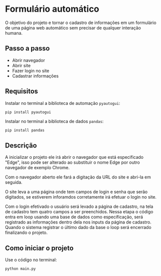 # Formulário automático

O objetivo do projeto e tornar o cadastro de informações em um formulário de uma página web automático sem precisar de qualquer interação humana.

## Passo a passo

- Abrir navegador 
- Abrir site
- Fazer login no site
- Cadastrar informações

## Requisitos

Instalar no terminal a biblioteca de automação `pyautogui`:

``` python
pip install pyautogui
```

Instalar no terminal a biblioteca de dados `pandas`:

```
pip install pandas
```

## Descrição

A inicializar o projeto ele irá abrir o navegador que está especificado "Edge", isso pode ser alterado ao substituir o nome Edge por outro navegador de exemplo Chrome.

Com o navegador aberto ele fará a digitação da URL do site e abri-la em seguida.

O site leva a uma página onde tem campos de login e senha que serão digitados, se estiverem inforamdos corretamente irá efetuar o login no site.

Com o login efetivado o usuário será levado a página de cadastro, na tela de cadastro tem quatro campos a ser preenchidos. Nessa etapa o código entra em loop usando uma base de dados como especificação, será registrado as informações dentro dela nos inputs da página de cadastro. Quando o sistema registrar o último dado da base o loop será encerrado finalizando o projeto. 


## Como iniciar o projeto

Use o código no terminal:

``` python
python main.py
```